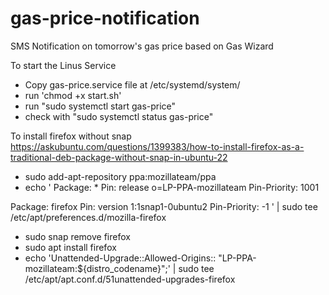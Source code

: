 # gas-price-notification

SMS Notification on tomorrow's gas price based on Gas Wizard


To start the Linus Service
- Copy gas-price.service file at /etc/systemd/system/
- run 'chmod +x start.sh'
- run "sudo systemctl start gas-price"
- check with "sudo systemctl status gas-price"

To install firefox without snap
https://askubuntu.com/questions/1399383/how-to-install-firefox-as-a-traditional-deb-package-without-snap-in-ubuntu-22
- sudo add-apt-repository ppa:mozillateam/ppa
- echo '
Package: *
Pin: release o=LP-PPA-mozillateam
Pin-Priority: 1001

Package: firefox
Pin: version 1:1snap1-0ubuntu2
Pin-Priority: -1
' | sudo tee /etc/apt/preferences.d/mozilla-firefox
- sudo snap remove firefox
- sudo apt install firefox
- echo 'Unattended-Upgrade::Allowed-Origins:: "LP-PPA-mozillateam:${distro_codename}";' | sudo tee /etc/apt/apt.conf.d/51unattended-upgrades-firefox
